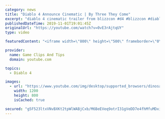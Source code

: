 ```yaml
---
category: news
title: "Diablo 4 Announce Cinematic | By Three They Come"
excerpt: "diablo 4 cinematic trailer from blizzcon #d4 #blizzcon #diablo."
publishedDateTime: 2019-11-01T19:01:45Z
originalUrl: "https://youtube.com/watch?v=0vE3rAjtqUY"
type: video

featuredContent: "<iframe width=\"800\" height=\"500\" frameborder=\"0\" src=\"https://www.youtube.com/embed/0vE3rAjtqUY\" allow=\"accelerometer; autoplay; encrypted-media; gyroscope; picture-in-picture\" allowfullscreen></iframe>"

provider:
  name: Game Clips And Tips
  domain: youtube.com

topics:
  - Diablo 4

images:
  - url: "https://www.youtube.com/img/desktop/supported_browsers/dinosaur.png"
    width: 1200
    height: 800
    isCached: true

secured: "g5F523ltxVNvBXKt2tpWlWABjCxb/M6BeEVeq9otrI31gVeDD7e4fhMfuMDxiGNg8IqD8Wz1dSz5pZaCFQWmnD2tM0y+9LhEN7lxlqOMXAOfwGHMjOAdOjU7kXUCrzJElckmvGnRntR4qdnnn3kHRLV7iOXchB3Bw91CKPk8mJSLDLoZGBZgrvTzUN5bMe4ppndnkICFX9gv4bmva9tjf+thhkgCh68EydFkPR4L4Pa4tKZYnXWNUhKIVlNF6iP37LNS5NTFQ+QlYqSU6JMi6r4ylv6eSXi5Ks7dDBwFbuWuV2JtYcn70e44bC0AObDFyEAm/QvNOg6EvOeTnuGiSUl8cSNRaKPb+h8+51pQ3dCxKN+2IUsvGuyz2oEjvxTJPe30UymIlncFZhgczGSE0Lfl0CUk4dhJK4JNCeq8Doc+kqccLnXgthvNxkPgYtP7;QzO4IRjPDhv0Rfd3qR9okA=="
---
```


